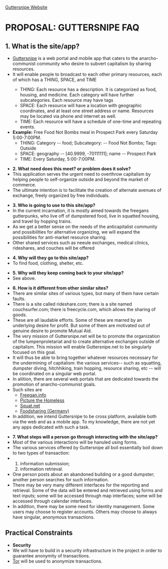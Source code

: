 <a href="http://guttersnipe.org">Guttersnipe Website </a>

<h1>PROPOSAL:  GUTTERSNIPE FAQ</h1>

<div>
  <h2>1. What is the site/app?</h2>
  <ul>
    <li><a href="http://www.guttersnipe.org"> Guttersnipe</a> is a web portal and mobile app that caters to the anarcho-communist community who desire to subvert capitalism by sharing resources.</li>
    <li>It will enable people to broadcast to each other primary resources, each of which has a THING, SPACE, and TIME </li>
    <ul>
      <li> THING: Each resource has a description. It is categorized as food, housing, and medicine. Each category will have further subcategories.  Each resource may have tags</li>
      <li> SPACE:  Each resource will have a location with geographic coordinates, and at least one street address or name.  Resources may be located via phone and internet as well. </li>
      <li> TIME:  Each resource will have a schedule of one-time and repeating events. </li>
    </ul>
    <li>
      <strong>Example:</strong> Free Food Not Bombs meal in Prospect Park every Saturday 5:00-7:00PM.
      <ul>
        <li> THING: Category -- food; Subcategory: -- Food Not Bombs; Tags: Outside</li>
        <li> SPACE:  geography -- [40.9999, -70111111]; name -- Prospect Park </li>
        <li> TIME:  Every Saturday, 5:00-7:00PM. </li>
      </ul>
  </ul>
</div>

<ul>
  <li><strong>2. What need does this meet? or problem does it solve?</strong></li>
  <li>This application serves the urgent need to overthrow capitalism by helping people to self-organize outside and beyond the market of commerce.</li>
  <li>The ultimate intention is to facilitate the creation of alternate avenues of exchange, freely organized by free individuals.</li>
</ul>

<ul>
  <li><strong>3. Who is going to use to this site/app?</strong></li>
  <li>In the current incarnation, it is mostly aimed towards the freegans gutterpunks, who live off of dumpstered food, live in squatted housing, and travel by hopping trains.</li>
  <li>As we get a better sense on the needs of the anticapitalist community and possibilities for alternative organizing, we will expand the possibilities for anti-market resource sharing.</li>
  <li>Other shared services such as neeule exchanges, medical clinics, rideshares, and couches will be offered</li>
</ul>

<ul>
  <li><strong>4. Why will they go to this site/app?</strong></li>
  <li>To find food, clothing, shelter, etc.  </li>
</ul>

<ul>
  <li><strong>5. Why will they keep coming back to your site/app?</strong></li>
  <li>See above.  </li>
</ul>

<ul>
  <li><strong>6. How is it different from other similar sites?</strong></li>
  <li>There are similar sites of various types, but many of them have certain faults.</li>
  <li>There is a site called rideshare.com; there is a site named couchsurfer.com; there is freecycle.com, which allows the sharing of goods.</li>
  <li> These are all laudable efforts.  Some of these are marred by an underlying desire for profit.  But some of them are motivated out of genuine desire to promote Mutual Aid.</li>
  <li>The very mission of Guttersnipe.net will be to promote the organization of the lumpenproletariat and to create alternative exchanges outside of capitalism.  This mission will enable Guttersnipe.net to be singularly focused on this goal.  </li>
  <li>It will thus be able to bring together whatever resources necessary for the undermining of capitalism:  the various services-- such as squatting, dumpster diving, hitchhiking, train hopping, resource sharing, etc  -- will be coordinated on a singular web portal.</li>
  <li>In aliition, there are several web portals that are dedicated towards the promotion of anarcho-communist goals.  </li>
  <li> Such sites are
    <ul>
      <li> <a href="http://www.freegan.info"> Freegan.info</a> </li>
      <li> <a href="http://picturethehomeless.org"> Picture the Homeless </a></li>
      <li> <a href="http://www.squat.net"> Squat.net</a> </li>
      <li> <a href="http://foodsharing.de/"> Foodsharing (Germany) </a></li>
    </ul>
  </li>
  <li>In addition, we intend Guttersnipe to be cross platform, available both via the web and as a mobile app.  To my knowledge, there are not yet any apps dedicated with such a task.  </li>
</ul>
<ul>
  <li><strong>7. What steps will a person go through interacting with the site/app?</strong></li>
  <li>Most of the various interactions will be hanuled using forms.</li>
  <li>The various services offered by Guttersnipe all boil essentially boil down to two types of transaction:
  <li> <ol>
    <li>  information submission; </li>
    <li>  information retrieval.  </li>
  </ol>
  </li>
  <li> One person posts about an abandoned building or a good dumpster; another person searches for such information.  </li>
  <li>There may be very many different interfaces for the reporting and retrieval.  Some of the data will be entered and retrieved using forms and text inputs; some will be accessed through map interfaces; some will be accessed through calendar interfaces.  </li>
  <li>In addition, there may be some need for identity management.  Some users may choose to register accounts.  Others may choose to always have singular, anonymous transactions.</li>
</ul>

<h2>Practical Constraints</h2>
<ul>
  <li><strong> Security</strong></li>
  <li>
    We will have to build in a security infrastructure in the project in order to guarantee anonymity of transactions.
  </li>
  <li>
    <a href="https://www.torproject.org/"> Tor</a>  will be used to anonymize transactions.
  </li>
</ul>
